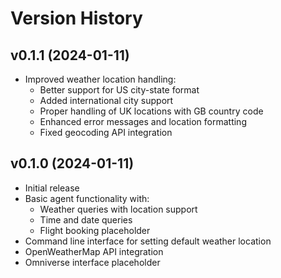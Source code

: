 # Version History

## v0.1.1 (2024-01-11)
- Improved weather location handling:
  - Better support for US city-state format
  - Added international city support
  - Proper handling of UK locations with GB country code
  - Enhanced error messages and location formatting
  - Fixed geocoding API integration
  
## v0.1.0 (2024-01-11)
- Initial release
- Basic agent functionality with:
  - Weather queries with location support
  - Time and date queries
  - Flight booking placeholder
- Command line interface for setting default weather location
- OpenWeatherMap API integration
- Omniverse interface placeholder
